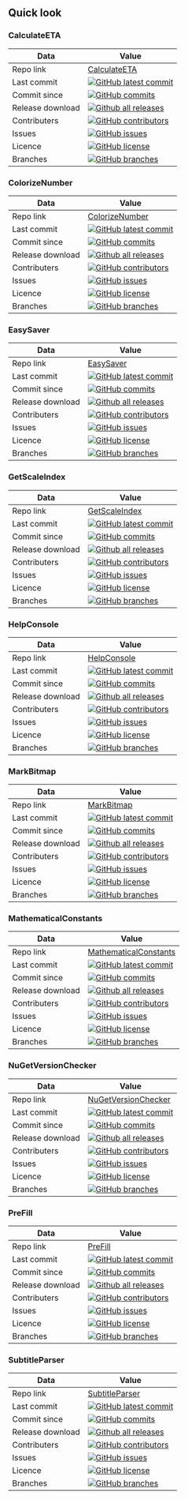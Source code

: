 
## Quick look

### CalculateETA

| Data             | Value                                                    |
| ---------------- | -------------------------------------------------------- |
| Repo link        | [CalculateETA](https://github.com/meokullu/CalculateETA) |
| Last commit      | [![GitHub latest commit](https://badgen.net/github/last-commit/meokullu/CalculateETA)](https://GitHub.com/meokullu/CalculateETA/commit/)
| Commit since     | [![GitHub commits](https://img.shields.io/github/commits-since/meokullu/CalculateETA/v1.1.0)](https://GitHub.com/meokullu/CalculateETA/commit/)
| Release download | [![Github all releases](https://img.shields.io/github/downloads/meokullu/CalculateETA/total.svg)](https://GitHub.com/meokullu/CalculateETA/releases/)
| Contributers     | [![GitHub contributors](https://img.shields.io/github/contributors/meokullu/CalculateETA.svg)](https://GitHub.com/meokullu/CalculateETA/graphs/contributors/)
| Issues           | [![GitHub issues](https://img.shields.io/github/issues/meokullu/CalculateETA.svg)](https://GitHub.com/meokullu/CalculateETA/issues/)
| Licence          | [![GitHub license](https://img.shields.io/github/license/meokullu/CalculateETA)](https://github.com/meokullu/CalculateETA/blob/master/LICENSE)
| Branches         | [![GitHub branches](https://badgen.net/github/branches/meokullu/CalculateETA)](https://github.com/meokullu/CalculateETA/)

### ColorizeNumber

| Data             | Value                                                    |
| ---------------- | -------------------------------------------------------- |
| Repo link        | [ColorizeNumber](https://github.com/meokullu/ColorizeNumber) |
| Last commit      | [![GitHub latest commit](https://badgen.net/github/last-commit/meokullu/ColorizeNumber)](https://GitHub.com/meokullu/ColorizeNumber/commit/)
| Commit since     | [![GitHub commits](https://img.shields.io/github/commits-since/meokullu/ColorizeNumber/v1.0.0)](https://GitHub.com/meokullu/ColorizeNumber/commit/)
| Release download | [![Github all releases](https://img.shields.io/github/downloads/meokullu/ColorizeNumber/total.svg)](https://GitHub.com/meokullu/ColorizeNumber/releases/)
| Contributers     | [![GitHub contributors](https://img.shields.io/github/contributors/meokullu/ColorizeNumber.svg)](https://GitHub.com/meokullu/ColorizeNumber/graphs/contributors/)
| Issues           | [![GitHub issues](https://img.shields.io/github/issues/meokullu/ColorizeNumber.svg)](https://GitHub.com/meokullu/ColorizeNumber/issues/)
| Licence          | [![GitHub license](https://img.shields.io/github/license/meokullu/ColorizeNumber)](https://github.com/meokullu/ColorizeNumber/blob/master/LICENSE)
| Branches         | [![GitHub branches](https://badgen.net/github/branches/meokullu/ColorizeNumber)](https://github.com/meokullu/ColorizeNumber/)

### EasySaver

| Data             | Value                                                    |
| ---------------- | -------------------------------------------------------- |
| Repo link        | [EasySaver](https://github.com/meokullu/EasySaver) |
| Last commit      | [![GitHub latest commit](https://badgen.net/github/last-commit/meokullu/EasySaver)](https://GitHub.com/meokullu/EasySaver/commit/)
| Commit since     | [![GitHub commits](https://img.shields.io/github/commits-since/meokullu/EasySaver/v1.0.0)](https://GitHub.com/meokullu/EasySaver/commit/)
| Release download | [![Github all releases](https://img.shields.io/github/downloads/meokullu/EasySaver/total.svg)](https://GitHub.com/meokullu/EasySaver/releases/)
| Contributers     | [![GitHub contributors](https://img.shields.io/github/contributors/meokullu/EasySaver.svg)](https://GitHub.com/meokullu/EasySaver/graphs/contributors/)
| Issues           | [![GitHub issues](https://img.shields.io/github/issues/meokullu/EasySaver.svg)](https://GitHub.com/meokullu/EasySaver/issues/)
| Licence          | [![GitHub license](https://img.shields.io/github/license/meokullu/EasySaver)](https://github.com/meokullu/EasySaver/blob/master/LICENSE)
| Branches         | [![GitHub branches](https://badgen.net/github/branches/meokullu/EasySaver)](https://github.com/meokullu/EasySaver/)

### GetScaleIndex

| Data             | Value                                                    |
| ---------------- | -------------------------------------------------------- |
| Repo link        | [GetScaleIndex](https://github.com/meokullu/GetScaleIndex) |
| Last commit      | [![GitHub latest commit](https://badgen.net/github/last-commit/meokullu/GetScaleIndex)](https://GitHub.com/meokullu/GetScaleIndex/commit/)
| Commit since     | [![GitHub commits](https://img.shields.io/github/commits-since/meokullu/GetScaleIndex/v1.0.0-alpha)](https://GitHub.com/meokullu/GetScaleIndex/commit/)
| Release download | [![Github all releases](https://img.shields.io/github/downloads/meokullu/GetScaleIndex/total.svg)](https://GitHub.com/meokullu/GetScaleIndex/releases/)
| Contributers     | [![GitHub contributors](https://img.shields.io/github/contributors/meokullu/GetScaleIndex.svg)](https://GitHub.com/meokullu/GetScaleIndex/graphs/contributors/)
| Issues           | [![GitHub issues](https://img.shields.io/github/issues/meokullu/GetScaleIndex.svg)](https://GitHub.com/meokullu/GetScaleIndex/issues/)
| Licence          | [![GitHub license](https://img.shields.io/github/license/meokullu/GetScaleIndex)](https://github.com/meokullu/GetScaleIndex/blob/master/LICENSE)
| Branches         | [![GitHub branches](https://badgen.net/github/branches/meokullu/GetScaleIndex)](https://github.com/meokullu/GetScaleIndex/)

### HelpConsole

| Data             | Value                                                    |
| ---------------- | -------------------------------------------------------- |
| Repo link        | [HelpConsole](https://github.com/meokullu/HelpConsole) |
| Last commit      | [![GitHub latest commit](https://badgen.net/github/last-commit/meokullu/HelpConsole)](https://GitHub.com/meokullu/HelpConsole/commit/)
| Commit since     | [![GitHub commits](https://img.shields.io/github/commits-since/meokullu/HelpConsole/v1.0.0-rc)](https://GitHub.com/meokullu/HelpConsole/commit/)
| Release download | [![Github all releases](https://img.shields.io/github/downloads/meokullu/HelpConsole/total.svg)](https://GitHub.com/meokullu/HelpConsole/releases/)
| Contributers     | [![GitHub contributors](https://img.shields.io/github/contributors/meokullu/HelpConsole.svg)](https://GitHub.com/meokullu/HelpConsole/graphs/contributors/)
| Issues           | [![GitHub issues](https://img.shields.io/github/issues/meokullu/HelpConsole.svg)](https://GitHub.com/meokullu/HelpConsole/issues/)
| Licence          | [![GitHub license](https://img.shields.io/github/license/meokullu/HelpConsole)](https://github.com/meokullu/HelpConsole/blob/master/LICENSE)
| Branches         | [![GitHub branches](https://badgen.net/github/branches/meokullu/HelpConsole)](https://github.com/meokullu/HelpConsole/)

### MarkBitmap

| Data             | Value                                                    |
| ---------------- | -------------------------------------------------------- |
| Repo link        | [MarkBitmap](https://github.com/meokullu/MarkBitmap) |
| Last commit      | [![GitHub latest commit](https://badgen.net/github/last-commit/meokullu/MarkBitmap)](https://GitHub.com/meokullu/MarkBitmap/commit/)
| Commit since     | [![GitHub commits](https://img.shields.io/github/commits-since/meokullu/MarkBitmap/v1.0.0-rc)](https://GitHub.com/meokullu/MarkBitmap/commit/)
| Release download | [![Github all releases](https://img.shields.io/github/downloads/meokullu/MarkBitmap/total.svg)](https://GitHub.com/meokullu/MarkBitmap/releases/)
| Contributers     | [![GitHub contributors](https://img.shields.io/github/contributors/meokullu/MarkBitmap.svg)](https://GitHub.com/meokullu/MarkBitmap/graphs/contributors/)
| Issues           | [![GitHub issues](https://img.shields.io/github/issues/meokullu/MarkBitmap.svg)](https://GitHub.com/meokullu/MarkBitmap/issues/)
| Licence          | [![GitHub license](https://img.shields.io/github/license/meokullu/MarkBitmap)](https://github.com/meokullu/MarkBitmap/blob/master/LICENSE)
| Branches         | [![GitHub branches](https://badgen.net/github/branches/meokullu/MarkBitmap)](https://github.com/meokullu/MarkBitmap/)

### MathematicalConstants

| Data             | Value                                                    |
| ---------------- | -------------------------------------------------------- |
| Repo link        | [MathematicalConstants](https://github.com/meokullu/MathematicalConstants) |
| Last commit      | [![GitHub latest commit](https://badgen.net/github/last-commit/meokullu/MathematicalConstants)](https://GitHub.com/meokullu/MathematicalConstants/commit/)
| Commit since     | [![GitHub commits](https://img.shields.io/github/commits-since/meokullu/MathematicalConstants/v1.0.0)](https://GitHub.com/meokullu/MathematicalConstants/commit/)
| Release download | [![Github all releases](https://img.shields.io/github/downloads/meokullu/MathematicalConstants/total.svg)](https://GitHub.com/meokullu/MathematicalConstants/releases/)
| Contributers     | [![GitHub contributors](https://img.shields.io/github/contributors/meokullu/MathematicalConstants.svg)](https://GitHub.com/meokullu/MathematicalConstants/graphs/contributors/)
| Issues           | [![GitHub issues](https://img.shields.io/github/issues/meokullu/MathematicalConstants.svg)](https://GitHub.com/meokullu/MathematicalConstants/issues/)
| Licence          | [![GitHub license](https://img.shields.io/github/license/meokullu/MathematicalConstants)](https://github.com/meokullu/MathematicalConstants/blob/master/LICENSE)
| Branches         | [![GitHub branches](https://badgen.net/github/branches/meokullu/MathematicalConstants)](https://github.com/meokullu/MathematicalConstants/)

### NuGetVersionChecker

| Data             | Value                                                    |
| ---------------- | -------------------------------------------------------- |
| Repo link        | [NuGetVersionChecker](https://github.com/meokullu/NuGetVersionChecker) |
| Last commit      | [![GitHub latest commit](https://badgen.net/github/last-commit/meokullu/NuGetVersionChecker)](https://GitHub.com/meokullu/NuGetVersionChecker/commit/)
| Commit since     | [![GitHub commits](https://img.shields.io/github/commits-since/meokullu/NuGetVersionChecker/v1.0.0)](https://GitHub.com/meokullu/NuGetVersionChecker/commit/)
| Release download | [![Github all releases](https://img.shields.io/github/downloads/meokullu/NuGetVersionChecker/total.svg)](https://GitHub.com/meokullu/NuGetVersionChecker/releases/)
| Contributers     | [![GitHub contributors](https://img.shields.io/github/contributors/meokullu/NuGetVersionChecker.svg)](https://GitHub.com/meokullu/NuGetVersionChecker/graphs/contributors/)
| Issues           | [![GitHub issues](https://img.shields.io/github/issues/meokullu/NuGetVersionChecker.svg)](https://GitHub.com/meokullu/NuGetVersionChecker/issues/)
| Licence          | [![GitHub license](https://img.shields.io/github/license/meokullu/NuGetVersionChecker)](https://github.com/meokullu/NuGetVersionChecker/blob/master/LICENSE)
| Branches         | [![GitHub branches](https://badgen.net/github/branches/meokullu/NuGetVersionChecker)](https://github.com/meokullu/NuGetVersionChecker/)

### PreFill

| Data             | Value                                                    |
| ---------------- | -------------------------------------------------------- |
| Repo link        | [PreFill](https://github.com/meokullu/PreFill) |
| Last commit      | [![GitHub latest commit](https://badgen.net/github/last-commit/meokullu/PreFill)](https://GitHub.com/meokullu/PreFill/commit/)
| Commit since     | [![GitHub commits](https://img.shields.io/github/commits-since/meokullu/PreFill/v1.0.0)](https://GitHub.com/meokullu/PreFill/commit/)
| Release download | [![Github all releases](https://img.shields.io/github/downloads/meokullu/PreFill/total.svg)](https://GitHub.com/meokullu/PreFill/releases/)
| Contributers     | [![GitHub contributors](https://img.shields.io/github/contributors/meokullu/PreFill.svg)](https://GitHub.com/meokullu/PreFill/graphs/contributors/)
| Issues           | [![GitHub issues](https://img.shields.io/github/issues/meokullu/PreFill.svg)](https://GitHub.com/meokullu/PreFill/issues/)
| Licence          | [![GitHub license](https://img.shields.io/github/license/meokullu/PreFill)](https://github.com/meokullu/PreFill/blob/master/LICENSE)
| Branches         | [![GitHub branches](https://badgen.net/github/branches/meokullu/PreFill)](https://github.com/meokullu/PreFill/)

### SubtitleParser

| Data             | Value                                                    |
| ---------------- | -------------------------------------------------------- |
| Repo link        | [SubtitleParser](https://github.com/meokullu/SubtitleParser) |
| Last commit      | [![GitHub latest commit](https://badgen.net/github/last-commit/meokullu/SubtitleParser)](https://GitHub.com/meokullu/SubtitleParser/commit/)
| Commit since     | [![GitHub commits](https://img.shields.io/github/commits-since/meokullu/SubtitleParser/v2.0.1)](https://GitHub.com/meokullu/SubtitleParser/commit/)
| Release download | [![Github all releases](https://img.shields.io/github/downloads/meokullu/SubtitleParser/total.svg)](https://GitHub.com/meokullu/SubtitleParser/releases/)
| Contributers     | [![GitHub contributors](https://img.shields.io/github/contributors/meokullu/SubtitleParser.svg)](https://GitHub.com/meokullu/SubtitleParser/graphs/contributors/)
| Issues           | [![GitHub issues](https://img.shields.io/github/issues/meokullu/SubtitleParser.svg)](https://GitHub.com/meokullu/SubtitleParser/issues/)
| Licence          | [![GitHub license](https://img.shields.io/github/license/meokullu/SubtitleParser)](https://github.com/meokullu/SubtitleParser/blob/master/LICENSE)
| Branches         | [![GitHub branches](https://badgen.net/github/branches/meokullu/SubtitleParser)](https://github.com/meokullu/SubtitleParser/)

